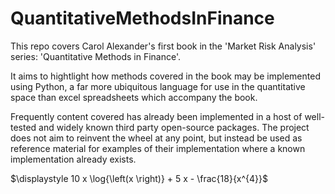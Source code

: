 # QuantitativeMethodsInFinance

This repo covers Carol Alexander's first book in the 'Market Risk Analysis' series: 'Quantitative Methods in Finance'.


It aims to hightlight how methods covered in the book may be implemented using Python, a far more ubiquitous language for use in the quantitative space than excel spreadsheets which accompany the book.


Frequently content covered has already been implemented in a host of well-tested and widely known third party open-source packages.
The project does not aim to reinvent the wheel at any point, but instead be used as reference material for examples of their implementation where a known implementation already exists.

$\displaystyle 10 x \log{\left(x \right)} + 5 x - \frac{18}{x^{4}}$